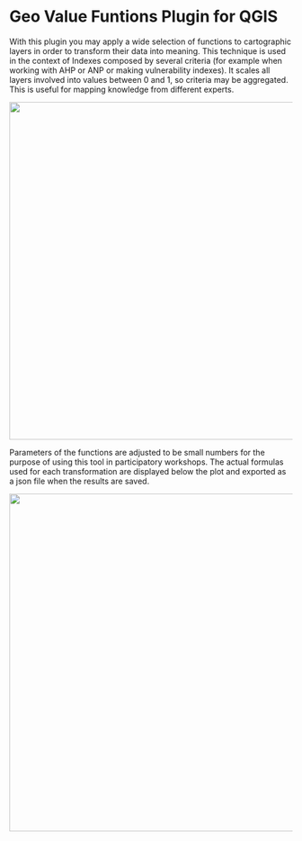 
# Geo Value Funtions Plugin for QGIS

With this plugin you may apply a wide selection of functions to cartographic layers in order to transform their data into meaning. This technique is used in the context of Indexes composed by several criteria (for example when working with AHP or ANP or making vulnerability indexes). It scales all layers involved into values between 0 and 1, so criteria may be aggregated. This is useful for mapping knowledge from different experts.

<img src="/gvf_qgis4.PNG" width="600px">

Parameters of the functions are adjusted to be small numbers for the purpose of using this tool in participatory workshops. The actual formulas used for each transformation are displayed below the plot and exported as a json file when the results are saved.

<img src="/gvf_qgis3.PNG" width="600px">
